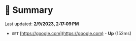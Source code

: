 # 📖 Summary
Last updated: **2/9/2023, 2:17:09 PM**

- `GET` [https://google.com](https://google.com) - **Up** (152ms)
